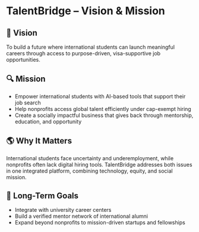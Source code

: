 # TalentBridge – Vision & Mission

## 🎯 Vision

To build a future where international students can launch meaningful careers through access to purpose-driven, visa-supportive job opportunities.

## 🔍 Mission

- Empower international students with AI-based tools that support their job search
- Help nonprofits access global talent efficiently under cap-exempt hiring
- Create a socially impactful business that gives back through mentorship, education, and opportunity

## 🌎 Why It Matters

International students face uncertainty and underemployment, while nonprofits often lack digital hiring tools. TalentBridge addresses both issues in one integrated platform, combining technology, equity, and social mission.

## 🧭 Long-Term Goals

- Integrate with university career centers
- Build a verified mentor network of international alumni
- Expand beyond nonprofits to mission-driven startups and fellowships
